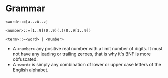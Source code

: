 # Grammar
```
<word>::=[a..zA..z]

<number>::=[1..9](0..9)(.)(0..9[1..9])

<term>::=<word> | <number>
```

- A `<number>` any positive real number with a limit number of digits. It must not have any leading or trailing zeroes, that is why it's BNF is more obfuscated.
- A `<word>` is simply any combination of lower or upper case letters of the English alphabet.
